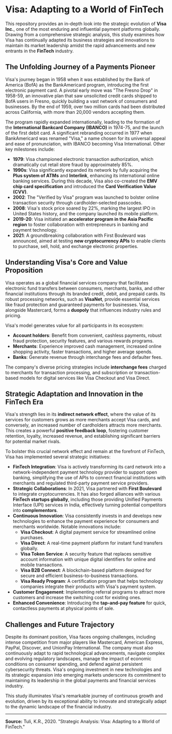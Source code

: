 # Visa: Adapting to a World of FinTech

This repository provides an in-depth look into the strategic evolution of **Visa Inc.**, one of the most enduring and influential payment platforms globally. Drawing from a comprehensive strategic analysis, this study examines how Visa has continually adapted its business strategies and innovations to maintain its market leadership amidst the rapid advancements and new entrants in the **FinTech** industry.

## The Unfolding Journey of a Payments Pioneer

Visa's journey began in 1958 when it was established by the Bank of America (BofA) as the BankAmericard program, introducing the first electronic payment card. A pivotal early move was "The Fresno Drop" in 1958-59, an innovative plan that saw unsolicited credit cards shipped to BofA users in Fresno, quickly building a vast network of consumers and businesses. By the end of 1959, over two million cards had been distributed across California, with more than 20,000 vendors accepting them.

The program rapidly expanded internationally, leading to the formation of the **International Bankcard Company (IBANCO)** in 1974-75, and the launch of the first debit card. A significant rebranding occurred in 1977 when BankAmericard was renamed "Visa," a name chosen for its universal appeal and ease of pronunciation, with IBANCO becoming Visa International. Other key milestones include:
*   **1979**: Visa championed electronic transaction authorization, which dramatically cut retail store fraud by approximately 85%.
*   **1990s**: Visa significantly expanded its network by fully acquiring the **Plus system of ATMs** and **Interlink**, enhancing its international online banking services. During this decade, Visa also co-created the **EMV chip card specification** and introduced the **Card Verification Value (CVV)**.
*   **2002**: The "Verified by Visa" program was launched to bolster online transaction security through cardholder-selected passcodes.
*   **2008**: Visa's stock price soared by 22%, marking the largest IPO in United States history, and the company launched its mobile platform.
*   **2019-20**: Visa initiated an **accelerator program in the Asia Pacific region** to foster collaboration with entrepreneurs in banking and payment technology.
*   **2021**: A groundbreaking collaboration with First Boulevard was announced, aimed at testing **new cryptocurrency APIs** to enable clients to purchase, sell, hold, and exchange electronic properties.

## Understanding Visa's Core and Value Proposition

Visa operates as a global financial services company that facilitates electronic fund transfers between consumers, merchants, banks, and other financial institutions through its branded credit, debit, and prepaid cards. Its robust processing networks, such as **VisaNet**, provide essential services like fraud protection and guaranteed payments for businesses. Visa, alongside Mastercard, forms a **duopoly** that influences industry rules and pricing.

Visa's model generates value for all participants in its ecosystem:
*   **Account holders**: Benefit from convenient, cashless payments, robust fraud protection, security features, and various rewards programs.
*   **Merchants**: Experience improved cash management, increased online shopping activity, faster transactions, and higher average spends.
*   **Banks**: Generate revenue through interchange fees and defaulter fees.

The company's diverse pricing strategies include **interchange fees** charged to merchants for transaction processing, and subscription or transaction-based models for digital services like Visa Checkout and Visa Direct.

## Strategic Adaptation and Innovation in the FinTech Era

Visa's strength lies in its **indirect network effect**, where the value of its services for customers grows as more merchants accept Visa cards, and conversely, an increased number of cardholders attracts more merchants. This creates a powerful **positive feedback loop**, fostering customer retention, loyalty, increased revenue, and establishing significant barriers for potential market rivals.

To bolster this crucial network effect and remain at the forefront of FinTech, Visa has implemented several strategic initiatives:
*   **FinTech Integration**: Visa is actively transforming its card network into a network-independent payment technology provider to support open banking, simplifying the use of APIs to connect financial institutions with merchants and regulated third-party payment service providers.
*   **Strategic Collaborations**: In 2021, Visa partnered with **First Boulevard** to integrate cryptocurrencies. It has also forged alliances with various **FinTech startups globally**, including those providing Unified Payments Interface (UPI) services in India, effectively turning potential competitors into **complementors**.
*   **Continuous Innovation**: Visa consistently invests in and develops new technologies to enhance the payment experience for consumers and merchants worldwide. Notable innovations include:
    *   **Visa Checkout**: A digital payment service for streamlined online purchases.
    *   **Visa Direct**: A real-time payment platform for instant fund transfers globally.
    *   **Visa Token Service**: A security feature that replaces sensitive account information with unique digital identifiers for online and mobile transactions.
    *   **Visa B2B Connect**: A blockchain-based platform designed for secure and efficient business-to-business transactions.
    *   **Visa Ready Program**: A certification program that helps technology companies integrate their products with Visa's payment system.
*   **Customer Engagement**: Implementing referral programs to attract more customers and increase the switching cost for existing ones.
*   **Enhanced Convenience**: Introducing the **tap-and-pay feature** for quick, contactless payments at physical points of sale.

## Challenges and Future Trajectory

Despite its dominant position, Visa faces ongoing challenges, including intense competition from major players like Mastercard, American Express, PayPal, Discover, and UnionPay International. The company must also continuously adapt to rapid technological advancements, navigate complex and evolving regulatory landscapes, manage the impact of economic conditions on consumer spending, and defend against persistent cybersecurity threats. Visa's ongoing investment in new technologies and its strategic expansion into emerging markets underscore its commitment to maintaining its leadership in the global payments and financial services industry.

This study illuminates Visa's remarkable journey of continuous growth and evolution, driven by its exceptional ability to innovate and strategically adapt to the dynamic landscape of the financial industry.

---

**Source:** Tuli, K.R., 2020. "Strategic Analysis: Visa: Adapting to a World of FinTech."
